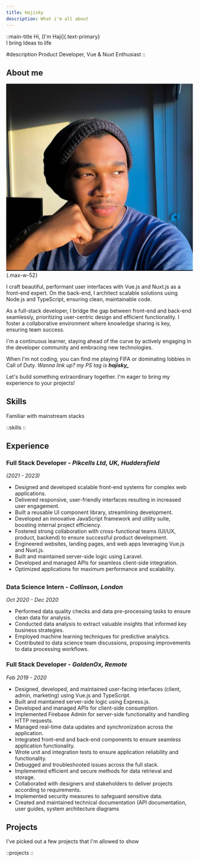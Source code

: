 ```yaml
---
title: Hajisky
description: What i'm all about
---
```


::main-title
Hi, [I'm Haji]{.text-primary}\
I bring Ideas to life

#description
Product Developer, Vue & Nuxt Enthusiast
::

## About me

![personal-image](/photo.jpeg){.max-w-52}

I craft beautiful, performant user interfaces with Vue.js and Nuxt.js as a front-end expert. On the back-end, I architect scalable solutions using Node.js and TypeScript, ensuring clean, maintainable code.

As a full-stack developer, I bridge the gap between front-end and back-end seamlessly, prioritizing user-centric design and efficient functionality. I foster a collaborative environment where knowledge sharing is key, ensuring team success.

I'm a continuous learner, staying ahead of the curve by actively engaging in the developer community and embracing new technologies.

When I'm not coding, you can find me playing FIFA or dominating lobbies in Call of Duty. _Wanna link up? my PS tag is_ _**hajisky\_**_

Let's build something extraordinary together. I'm eager to bring my experience to your projects!

## Skills

Familiar with mainstream stacks

::skills
::

## Experience

### **Full Stack Developer** _- Pikcells Ltd, UK, Huddersfield_

_(2021 - 2023)_

- Designed and developed scalable front-end systems for complex web applications.
- Delivered responsive, user-friendly interfaces resulting in increased user engagement.
- Built a reusable UI component library, streamlining development.
- Developed an innovative JavaScript framework and utility suite, boosting internal project efficiency.
- Fostered strong collaboration with cross-functional teams (UI/UX, product, backend) to ensure successful product development.
- Engineered websites, landing pages, and web apps leveraging Vue.js and Nuxt.js.
- Built and maintained server-side logic using Laravel.
- Developed and managed APIs for seamless client-side integration.
- Optimized applications for maximum performance and scalability.

##

### **Data Science Intern** _- Collinson, London_

_Oct 2020 - Dec 2020_

- Performed data quality checks and data pre-processing tasks to ensure clean data for analysis.
- Conducted data analysis to extract valuable insights that informed key business strategies.
- Employed machine learning techniques for predictive analytics.
- Contributed to data science team discussions, proposing improvements to data processing workflows.

### **Full Stack Developer** _- GoldenOx, Remote_

_Feb 2019 - 2020_

- Designed, developed, and maintained user-facing interfaces (client, admin, marketing) using Vue.js and TypeScript.
- Built and maintained server-side logic using Express.js.
- Developed and managed APIs for client-side consumption.
- Implemented Firebase Admin for server-side functionality and handling HTTP requests.
- Managed real-time data updates and synchronization across the application.
- Integrated front-end and back-end components to ensure seamless application functionality.
- Wrote unit and integration tests to ensure application reliability and functionality.
- Debugged and troubleshooted issues across the full stack.
- Implemented efficient and secure methods for data retrieval and storage.
- Collaborated with designers and stakeholders to deliver projects according to requirements.
- Implemented security measures to safeguard sensitive data.
- Created and maintained technical documentation (API documentation, user guides, system architecture diagrams

## Projects

I've picked out a few projects that I'm allowed to show

::projects
::
